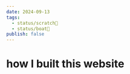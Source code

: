 ```yaml
---
date: 2024-09-13
tags:
  - status/scratch📝
  - status/boat🚤
publish: false
---
```

# how I built this website

